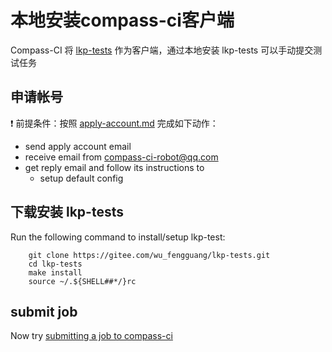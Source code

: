 # 本地安装compass-ci客户端

Compass-CI 将 [lkp-tests](https://gitee.com/wu_fengguang/lkp-tests) 作为客户端，通过本地安装 lkp-tests 可以手动提交测试任务

## 申请帐号

:exclamation: 前提条件：按照 [apply-account.md](https://gitee.com/wu_fengguang/compass-ci/blob/master/doc/manual/apply-account.md) 完成如下动作：
- send apply account email
- receive email from compass-ci-robot@qq.com
- get reply email and follow its instructions to
  - setup default config

## 下载安装 lkp-tests

Run the following command to install/setup lkp-test:

```SHELL
    git clone https://gitee.com/wu_fengguang/lkp-tests.git
    cd lkp-tests
    make install
    source ~/.${SHELL##*/}rc
```

## submit job

Now try [submitting a job to compass-ci](https://gitee.com/wu_fengguang/compass-ci/blob/master/doc/manual/submit-job.zh.md)
